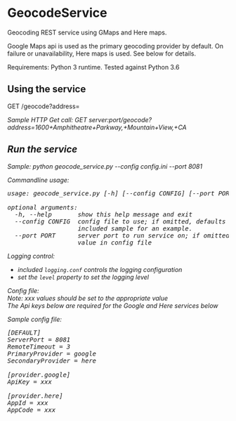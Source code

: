 # GeocodeService
Geocoding REST service using GMaps and Here maps.

Google Maps api is used as the primary geocoding provider by default. On failure or unavailability, Here maps is used. See below for details.

Requirements: Python 3 runtime. Tested against Python 3.6

## Using the service
GET /geocode?address=<address>

Sample HTTP Get call: GET server:port/geocode?address=1600+Amphitheatre+Parkway,+Mountain+View,+CA

## Run the service
Sample:
python geocode_service.py --config config.ini --port 8081

Commandline usage:
<pre>
usage: geocode_service.py [-h] [--config CONFIG] [--port PORT]

optional arguments:
  -h, --help       show this help message and exit
  --config CONFIG  config file to use; if omitted, defaults to config.ini. See
                   included sample for an example.
  --port PORT      server port to run service on; if omitted, defaults to
                   value in config file
</pre>

Logging control:
- included `logging.conf` controls the logging configuration
- set the `level` property to set the logging level

Config file:  
Note: xxx values should be set to the appropriate value  
The Api keys below are required for the Google and Here services below  

Sample config file:  
<pre>
[DEFAULT]
ServerPort = 8081
RemoteTimeout = 3
PrimaryProvider = google
SecondaryProvider = here

[provider.google]
ApiKey = xxx

[provider.here]
AppId = xxx
AppCode = xxx
</pre>
